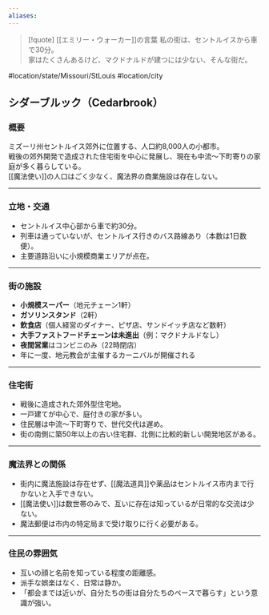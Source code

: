 ```yaml
---
aliases:
---
```

> [!quote] [[エミリー・ウォーカー]]の言葉
> 私の街は、セントルイスから車で30分。  
> 家はたくさんあるけど、マクドナルドが建つには少ない、そんな街だ。

#location/state/Missouri/StLouis  #location/city 
## シダーブルック（Cedarbrook）

### 概要
ミズーリ州セントルイス郊外に位置する、人口約8,000人の小都市。  
戦後の郊外開発で造成された住宅街を中心に発展し、現在も中流〜下町寄りの家庭が多く暮らしている。  
[[魔法使い]]の人口はごく少なく、魔法界の商業施設は存在しない。

---

### 立地・交通
- セントルイス中心部から車で約30分。
- 列車は通っていないが、セントルイス行きのバス路線あり（本数は1日数便）。
- 主要道路沿いに小規模商業エリアが点在。

---

### 街の施設
- **小規模スーパー**（地元チェーン1軒）
- **ガソリンスタンド**（2軒）
- **飲食店**（個人経営のダイナー、ピザ店、サンドイッチ店など数軒）
- **大手ファストフードチェーンは未進出**（例：マクドナルドなし）
- **夜間営業**はコンビニのみ（22時閉店）
- 年に一度、地元教会が主催するカーニバルが開催される

---

### 住宅街
- 戦後に造成された郊外型住宅地。
- 一戸建てが中心で、庭付きの家が多い。
- 住民層は中流〜下町寄りで、世代交代は遅め。
- 街の南側に築50年以上の古い住宅群、北側に比較的新しい開発地区がある。

---

### 魔法界との関係
- 街内に魔法施設は存在せず、[[魔法道具]]や薬品はセントルイス市内まで行かないと入手できない。
- [[魔法使い]]は数世帯のみで、互いに存在は知っているが日常的な交流は少ない。
- 魔法郵便は市内の特定局まで受け取りに行く必要がある。

---

### 住民の雰囲気
- 互いの顔と名前を知っている程度の距離感。
- 派手な娯楽はなく、日常は静か。
- 「都会までは近いが、自分たちの街は自分たちのペースで暮らす」という意識が強い。
